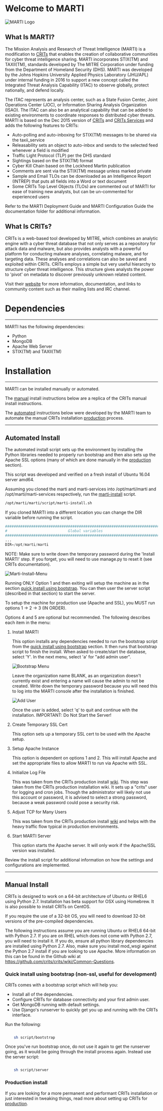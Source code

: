 # Welcome to MARTI

![MARTI Logo](extras/www/new_images/MARTI-logo-white-bkgd.png)

## What Is MARTI?

The Mission Analysis and Research of Threat Intelligence (MARTI) is a modification to [CRITs](#what-is-crits) that enables the creation of collaborative communities for cyber threat intelligence sharing. MARTI incorporates STIX(TM) and TAXII(TM), standards developed by The MITRE Corporation under funding from the Department of Homeland Security (DHS). MARTI was developed by the Johns Hopkins University Applied Physics Laboratory (JHU/APL) under internal funding in 2016 to support a new concept called the Integrated Threat Analysis Capability (ITAC) to observe globally, protect nationally, and defend locally. 

The ITAC represents an analysis center, such as a State Fusion Center, Joint Operations Center (JOC), or Information Sharing Analysis Organization (ISAO). The ITAC can also be an analytical capability that can be added to existing environments to coordinate responses to distributed cyber threats. MARTI is based on the Dec 2015 version of [CRITs](https://github.com/crits/crits/commit/af358a3e2897f92c13bb2de0bd0c0dd4e9455882) and [CRITs Services](https://github.com/crits/crits_services/commit/f5b92a40240d76d2f3667abebd043c45d85ffae4) and adds the following features to CRITs:

- Auto-polling and auto-inboxing for STIX(TM) messages to be shared via the taxii_service
- Releasability sets an object to auto-inbox and sends to the selected feed whenever a field is modified
- Traffic Light Protocol (TLP) per the DHS standard
- Sightings based on the STIX(TM) format
- Cyber Kill Chain based on the Lockheed Martin publication
- Comments are sent via the STIX(TM) message unless marked private
- Sample and Email TLOs can be downloaded as an Intelligence Report (INTREP) that puts all fields into a Word or text document
- Some CRITs Top Level Objects (TLOs) are commented out of MARTI for ease of training new analysts, but can be un-commented for experienced users

Refer to the MARTI Deployment Guide and MARTI Configuration Guide the documentation folder for additional information.

## What Is CRITs?

CRITs is a web-based tool developed by MITRE, which combines an analytic engine with a cyber threat database that not only serves as a repository for attack data and malware, but also provides analysts with a powerful platform for conducting malware analyses, correlating malware, and for targeting data. These analyses and correlations can also be saved and exploited within CRITs. CRITs employs a simple but very useful hierarchy to structure cyber threat intelligence. This structure gives analysts the power to 'pivot' on metadata to discover previously unknown related content.

Visit their [website](https://crits.github.io) for more information, documentation, and links to community content such as their mailing lists and IRC channel.

# Dependencies
---
MARTI has the following dependencies:
- Python
- MongoDB
- Apache Web Server
- STIX(TM) and TAXII(TM)

# Installation
---
MARTI can be installed manually or automated.

The [manual](#manual) install instructions below are a replica of the CRITs manual install instructions.

The [automated](#automated-install) instructions below were developed by the MARTI team to automate the manual CRITs installation [production](#production-install) process.

---

## Automated Install

The automated install script sets up the environment by installing the Python libraries needed to properly run bootstrap and then also sets up the Apache SSL options (many of which are done manually in the [production](#production-crits-install) section).

This script was developed and verified on a fresh install of Ubuntu 16.04 server amd64.

Assuming you cloned the marti and marti-services into /opt/marti/marti and /opt/marti/marti-services respectively, run the [marti-install](script/marti-install.sh) script. 

```bash
/opt/marti/marti/script/marti-install.sh
```

If you cloned MARTI into a different location you can change the DIR variable before running the script.

```python
##############################################################################
#                            Global variables                                #
##############################################################################
...
DIR=/opt/marti/marti
```

NOTE: Make sure to write down the temporary password during the 'Install MARTI' step. If you forget, you will need to use manage.py to reset it (see CRITs documentation).

![Marti-Install-Menu](images/marti-install.png)

Running ONLY Option 1 and then exiting will setup the machine as in the section [quick install using bootstrap](#quick-install-using-bootstrap-non-ssl-useful-for-development). You can then user the server script (described in that section) to start the server.

To setup the machine for production use (Apache and SSL), you MUST run options 1 -> 2 -> 3 (IN ORDER). 

Options 4 and 5 are optional but recommended. The following describes each item in the menu:


1. Install MARTI

    This option installs any dependencies needed to run the bootstrap script from the [quick install using bootstrap](#quick-install-using-bootstrap-non-ssl-useful-for-development) section. It then runs that bootstrap script to finish the install.
    When asked to create/start the database, select 'Y'.
    In the next menu, select 'a' for "add admin user". 
    
    ![Bootstrap Menu](images/bootstrap_menu.png)
    
   Leave the organization name BLANK, as an organization doesn't currently exist and entering a name will cause the admin to not be created. Write down the temporary password because you will need this to log into the MARTI console after the installation is finished.

   ![Add User](images/add_user.png)

    Once the user is added, select 'q' to quit and continue with the installation. IMPORTANT: Do Not Start the Server!

       
2. Create Temporary SSL Cert

    This option sets up a temporary SSL cert to be used with the Apache setup. 


3. Setup Apache Instance

    This option is dependent on options 1 and 2. This will install Apache and set the appropriate files to allow MARTI to run via Apache with SSL.


4. Initialize Log File

    This was taken from the CRITs production install [wiki](https://github.com/crits/crits/wiki/Production-grade-CRITs-install#installing-the-codebase). This step was taken from the CRITs production installation wiki. It sets up a "crits" user for logging and cron jobs. Though the administrator will likely not use this account or password, it is advised to select a strong password, because a weak password could pose a security risk.


5. Adjust TCP for Many Users

    This was taken from the CRITs production install [wiki](https://github.com/crits/crits/wiki/Production-grade-CRITs-install#adjust-tcp-server-parameters) and helps with the heavy traffic flow typical in production environments. 


6. Start MARTI Server

    This option starts the Apache server. It will only work if the Apache/SSL version was installed.


Review the install script for additional information on how the settings and configurations are implemented.

---

## Manual Install

CRITs is designed to work on a 64-bit architecture of Ubuntu or RHEL6 using Python 2.7. Installation has beta support for OSX using Homebrew. It is also possible to install CRITs on CentOS.

If you require the use of a 32-bit OS, you will need to download 32-bit versions of the pre-compiled dependencies.

The following instructions assume you are running Ubuntu or RHEL6 64-bit with Python 2.7. If you are on RHEL which does not come with Python 2.7, you will need to install it. If you do, ensure all python library dependencies are installed using Python 2.7. Also, make sure you install mod_wsgi against the Python 2.7 install if you are looking to use Apache. More information on this can be found in the Github wiki at https://github.com/crits/crits/wiki/Common-Questions.

### Quick install using bootstrap (non-ssl, useful for development)

CRITs comes with a bootstrap script which will help you:

* Install all of the dependencies.
* Configure CRITs for database connectivity and your first admin user.
* Get MongoDB running with default settings.
* Use Django's runserver to quickly get you up and running with the CRITs interface.

Run the following:

```bash

    sh script/bootstrap
```

Once you've run bootstrap once, do not use it again to get the runserver going, as it would be going through the install process again. Instead use the server script:

```bash

    sh script/server
```

### Production install

If you are looking for a more permanent and performant CRITs installation or just interested in tweaking things, read more about setting up CRITs for [production](https://github.com/crits/crits/wiki/Production-grade-CRITs-install).

